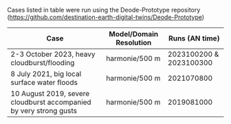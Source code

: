 
Cases listed in table were run using the Deode-Prototype repository (https://github.com/destination-earth-digital-twins/Deode-Prototype)

| Case          | Model/Domain Resolution | Runs (AN time) |
| ------------- | -------------           |  ------------- |
| 2-3 October 2023,  heavy cloudburst/flooding | harmonie/500 m  | 2023100200 & 2023100300 |
| 8 July 2021,  big local surface water floods | harmonie/500 m  | 2021070800 |
| 10 August 2019,  severe cloudburst accompanied by very strong gusts | harmonie/500 m  | 2019081000 |
